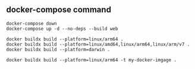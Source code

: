 

## docker-compose command

```
docker-compose down
docker-compose up -d --no-deps --build web
```

```
docker buildx build --platform=linux/arm64 .
docker buildx build --platform=linux/amd64,linux/arm64,linux/arm/v7 .
docker buildx build --platform=darwin .

```

```
docker buildx build --platform=linux/arm64 -t my-docker-imgage .
```








